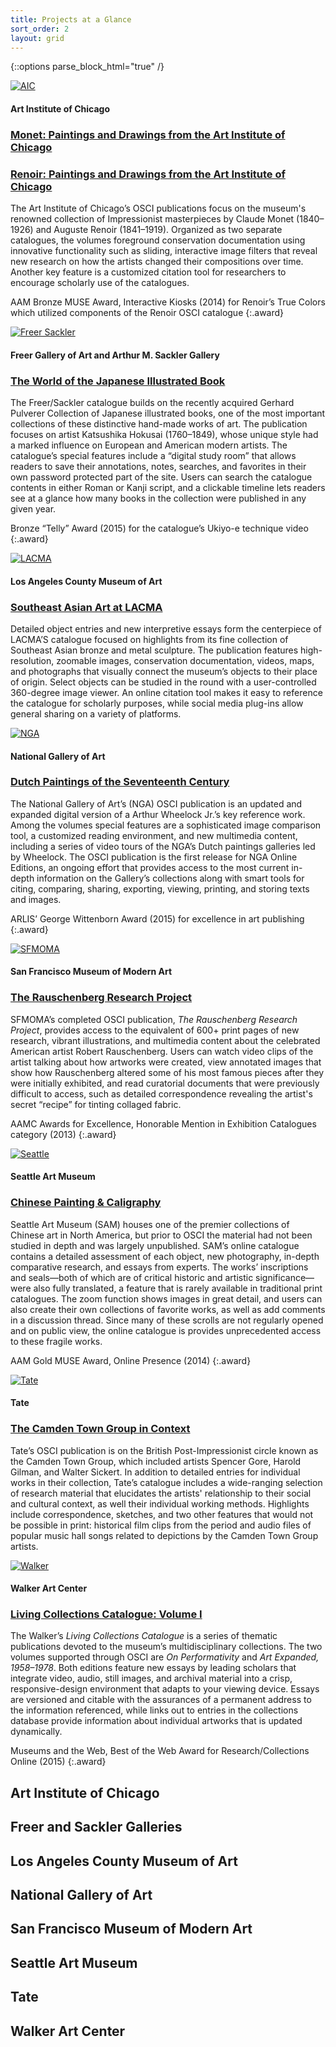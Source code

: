 ```yaml
---
title: Projects at a Glance
sort_order: 2
layout: grid
---
```



{::options parse_block_html="true" /}

<div class="grid">
<div class="grid-content" id="trigger-1-content">

<div class="grid-closer ion-grid"></div>

<p class="cover-image" markdown="0">
  <a href="http://www.artic.edu/collections/books/online-scholarly-catalogues" target="blank">
  <img alt="AIC" src="/assets/images/projects/aic_th_square.jpg"/></a>
</p>

#### Art Institute of Chicago

### [Monet: Paintings and Drawings from the Art Institute of Chicago](https://publications.artic.edu/monet/reader/paintingsanddrawings)

### [Renoir: Paintings and Drawings from the Art Institute of Chicago](https://publications.artic.edu/renoir/reader/paintingsanddrawings)

The Art Institute of Chicago’s OSCI publications focus on the museum's renowned collection of Impressionist masterpieces by Claude Monet (1840–1926) and Auguste Renoir (1841–1919). Organized as two separate catalogues, the volumes foreground conservation documentation using innovative functionality such as sliding, interactive image filters that reveal new research on how the artists changed their compositions over time. Another key feature is a customized citation tool for researchers to encourage scholarly use of the catalogues.

AAM Bronze MUSE Award, Interactive Kiosks (2014) for Renoir’s True Colors which utilized components of the Renoir OSCI catalogue
{:.award}

</div>
<div class="grid-content" id="trigger-2-content">

<div class="grid-closer ion-grid"></div>

<p class="cover-image" markdown="0">
  <a href="http://pulverer.si.edu/" target="blank">
  <img alt="Freer Sackler" src="/assets/images/projects/freersackler_th_square.jpg"/></a>
</p>

#### Freer Gallery of Art and Arthur M. Sackler Gallery

### [The World of the Japanese Illustrated Book](http://pulverer.si.edu/)

The Freer/Sackler catalogue builds on the recently acquired Gerhard Pulverer Collection of Japanese illustrated books, one of the most important collections of these distinctive hand-made works of art. The publication focuses on artist Katsushika Hokusai (1760–1849), whose unique style had a marked influence on European and American modern artists. The catalogue’s special features include a “digital study room” that allows readers to save their annotations, notes, searches, and favorites in their own password protected part of the site. Users can search the catalogue contents in either Roman or Kanji script, and a clickable timeline lets readers see at a glance how many books in the collection were published in any given year.

Bronze “Telly” Award (2015) for the catalogue’s Ukiyo-e technique video
{:.award}

</div>
<div class="grid-content" id="trigger-3-content">

<div class="grid-closer ion-grid"></div>

<p class="cover-image" markdown="0">
  <a href="http://seasian.catalog.lacma.org/" target="blank">
  <img alt="LACMA" src="/assets/images/projects/lacma_th_square.jpg"/></a>
</p>

#### Los Angeles County Museum of Art

### [Southeast Asian Art at LACMA](http://seasian.catalog.lacma.org/)

Detailed object entries and new interpretive essays form the centerpiece of LACMA’S catalogue focused on highlights from its fine collection of Southeast Asian bronze and metal sculpture. The publication features high-resolution, zoomable images, conservation documentation, videos, maps, and photographs that visually connect the museum’s objects to their place of origin. Select objects can be studied in the round with a user-controlled 360-degree image viewer. An online citation tool makes it easy to reference the catalogue for scholarly purposes, while social media plug-ins allow general sharing on a variety of platforms.

</div>
<div class="grid-content" id="trigger-4-content">

<div class="grid-closer ion-grid"></div>

<p class="cover-image" markdown="0">
  <a href="http://www.nga.gov/content/ngaweb/research/online-editions/17th-century-dutch-paintings.html/" target="blank">
  <img alt="NGA" src="/assets/images/projects/nga_th_square.jpg"/></a>
</p>

#### National Gallery of Art

### [Dutch Paintings of the Seventeenth Century](http://www.nga.gov/content/ngaweb/research/online-editions/17th-century-dutch-paintings.html/)

The National Gallery of Art’s (NGA) OSCI publication is an updated and expanded digital version of a Arthur Wheelock Jr.’s key reference work. Among the volumes special features are a sophisticated image comparison tool, a customized reading environment, and new multimedia content, including a series of video tours of the NGA’s Dutch paintings galleries led by Wheelock. The OSCI publication is the first release for NGA Online Editions, an ongoing effort that provides access to the most current in-depth information on the Gallery’s collections along with smart tools for citing, comparing, sharing, exporting, viewing, printing, and storing texts and images.

ARLIS’ George Wittenborn Award (2015) for excellence in art publishing
{:.award}

</div>
<div class="grid-content" id="trigger-5-content">

<div class="grid-closer ion-grid"></div>

<p class="cover-image" markdown="0">
  <a href="http://www.sfmoma.org/explore/collection/project/rauschenberg_research_project" target="blank">
  <img alt="SFMOMA" src="/assets/images/projects/sfmoma_th_square.jpg"/></a>
</p>

#### San Francisco Museum of Modern Art

### [The Rauschenberg Research Project](http://www.sfmoma.org/explore/collection/project/rauschenberg_research_project)

SFMOMA’s completed OSCI publication, *The Rauschenberg Research Project*, provides access to the equivalent of 600+ print pages of new research, vibrant illustrations, and multimedia content about the celebrated American artist Robert Rauschenberg. Users can watch video clips of the artist talking about how artworks were created, view annotated images that show how Rauschenberg altered some of his most famous pieces after they were initially exhibited, and read curatorial documents that were previously difficult to access, such as detailed correspondence revealing the artist's secret “recipe” for tinting collaged fabric.

AAMC Awards for Excellence, Honorable Mention in Exhibition Catalogues category (2013)
{:.award}

</div>
<div class="grid-content" id="trigger-6-content">

<div class="grid-closer ion-grid"></div>

<p class="cover-image" markdown="0">
  <a href="http://chinesepainting.seattleartmuseum.org/OSCI/" target="blank">
  <img alt="Seattle" src="/assets/images/projects/seattle_th_square.jpg"/></a>
</p>

#### Seattle Art Museum

### [Chinese Painting & Caligraphy](http://chinesepainting.seattleartmuseum.org/OSCI/)

Seattle Art Museum (SAM) houses one of the premier collections of Chinese art in North America, but prior to OSCI the material had not been studied in depth and was largely unpublished. SAM’s online catalogue contains a detailed assessment of each object, new photography, in-depth comparative research, and essays from experts. The works’ inscriptions and seals—both of which are of critical historic and artistic significance—were also fully translated, a feature that is rarely available in traditional print catalogues. The zoom function shows images in great detail, and users can also create their own collections of favorite works, as well as add comments in a discussion thread. Since many of these scrolls are not regularly opened and on public view, the online catalogue is provides unprecedented access to these fragile works.

AAM Gold MUSE Award, Online Presence (2014)
{:.award}

</div>
<div class="grid-content" id="trigger-7-content">

<div class="grid-closer ion-grid"></div>

<p class="cover-image" markdown="0">
  <a href="http://www.tate.org.uk/art/research-publications/camden-town-group" target="blank">
  <img alt="Tate" src="/assets/images/projects/tate_th_square.jpg"/></a>
</p>

#### Tate

### [The Camden Town Group in Context](http://www.tate.org.uk/art/research-publications/camden-town-group)

Tate’s OSCI publication is on the British Post-Impressionist circle known as the Camden Town Group, which included artists Spencer Gore, Harold Gilman, and Walter Sickert. In addition to detailed entries for individual works in their collection, Tate’s catalogue includes a wide-ranging selection of research material that elucidates the artists' relationship to their social and cultural context, as well their individual working methods. Highlights include correspondence, sketches, and two other features that would not be possible in print: historical film clips from the period and audio files of popular music hall songs related to depictions by the Camden Town Group artists.  

</div>
<div class="grid-content" id="trigger-8-content">

<div class="grid-closer ion-grid"></div>

<p class="cover-image" markdown="0">
  <a href="http://www.walkerart.org/collections/publications/performativity" target="blank">
  <img alt="Walker" src="/assets/images/projects/walker_th_square.jpg"/></a>
</p>

#### Walker Art Center

### [Living Collections Catalogue: Volume I](http://www.walkerart.org/collections/publications/performativity)

The Walker’s *Living Collections Catalogue* is a series of thematic publications devoted to the museum’s multidisciplinary collections. The two volumes supported through OSCI are *On Performativity* and *Art Expanded, 1958–1978*. Both editions feature new essays by leading scholars that integrate video, audio, still images, and archival material into a crisp, responsive-design environment that adapts to your viewing device. Essays are versioned and citable with the assurances of a permanent address to the information referenced, while links out to entries in the collections database provide information about individual artworks that is updated dynamically.

Museums and the Web, Best of the Web Award for Research/Collections Online (2015)
{:.award}

</div>
</div>

<div class="grid-nav">
<div class="grid-trigger image-trigger" id="trigger-1" style="background-image: url('../assets/images/projects/aic_visual.jpg')">
<div class="grid-overlay"></div>

## Art Institute of Chicago

</div>
<div class="grid-trigger image-trigger" id="trigger-2" style="background-image: url('../assets/images/projects/freersackler_visual.jpg')">
<div class="grid-overlay"></div>

## Freer and Sackler Galleries

</div>
<div class="grid-trigger image-trigger" id="trigger-3" style="background-image: url('../assets/images/projects/lacma_visual.jpg')">
<div class="grid-overlay"></div>

## Los Angeles County Museum of Art

</div>
<div class="grid-trigger image-trigger" id="trigger-4" style="background-image: url('../assets/images/projects/nga_visual.jpg')">
<div class="grid-overlay"></div>

## National Gallery of Art

</div>
<div class="grid-trigger image-trigger" id="trigger-5" style="background-image: url('../assets/images/projects/sfmoma_visual.jpg')">
<div class="grid-overlay"></div>

## San Francisco Museum of Modern Art

</div>
<div class="grid-trigger image-trigger" id="trigger-6" style="background-image: url('../assets/images/projects/seattle_visual.jpg')">
<div class="grid-overlay"></div>

## Seattle Art Museum

</div>
<div class="grid-trigger image-trigger" id="trigger-7" style="background-image: url('../assets/images/projects/tate_visual.jpg')">
<div class="grid-overlay"></div>

## Tate

</div>
<div class="grid-trigger image-trigger" id="trigger-8" style="background-image: url('../assets/images/projects/walker_visual.jpg')">
<div class="grid-overlay"></div>

## Walker Art Center

</div>
</div>
